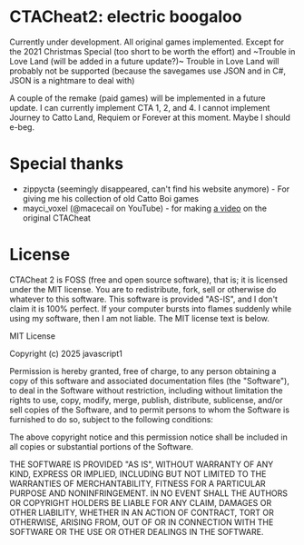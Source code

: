 # CTACheat2: electric boogaloo
Currently under development. All original games implemented.
Except for the 2021 Christmas Special (too short to be worth the effort) and ~Trouble in Love Land (will be added in a future update?)~
Trouble in Love Land will probably not be supported (because the savegames use JSON and in C#, JSON is a nightmare to deal with)

A couple of the remake (paid games) will be implemented in a future update. 
I can currently implement CTA 1, 2, and 4.
I cannot implement Journey to Catto Land, Requiem or Forever at this moment.
Maybe I should e-beg.

# Special thanks
- zippycta (seemingly disappeared, can't find his website anymore) - For giving me his collection of old Catto Boi games
- mayci_voxel (@macecail on YouTube) - for making [a video](https://www.youtube.com/watch?v=eAL5D1u0U5k) on the original CTACheat 

# License
CTACheat 2 is FOSS (free and open source software), that is; it is licensed under the MIT license.
You are to redistribute, fork, sell or otherwise do whatever to this software. This software is provided "AS-IS", and I don't claim it is 100% perfect. If your computer bursts into flames suddenly while using my software, then I am not liable.
The MIT license text is below.

MIT License

Copyright (c) 2025 javascript1

Permission is hereby granted, free of charge, to any person obtaining a copy
of this software and associated documentation files (the "Software"), to deal
in the Software without restriction, including without limitation the rights
to use, copy, modify, merge, publish, distribute, sublicense, and/or sell
copies of the Software, and to permit persons to whom the Software is
furnished to do so, subject to the following conditions:

The above copyright notice and this permission notice shall be included in all
copies or substantial portions of the Software.

THE SOFTWARE IS PROVIDED "AS IS", WITHOUT WARRANTY OF ANY KIND, EXPRESS OR
IMPLIED, INCLUDING BUT NOT LIMITED TO THE WARRANTIES OF MERCHANTABILITY,
FITNESS FOR A PARTICULAR PURPOSE AND NONINFRINGEMENT. IN NO EVENT SHALL THE
AUTHORS OR COPYRIGHT HOLDERS BE LIABLE FOR ANY CLAIM, DAMAGES OR OTHER
LIABILITY, WHETHER IN AN ACTION OF CONTRACT, TORT OR OTHERWISE, ARISING FROM,
OUT OF OR IN CONNECTION WITH THE SOFTWARE OR THE USE OR OTHER DEALINGS IN THE
SOFTWARE.
